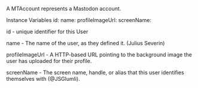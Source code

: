 A MTAccount represents a Mastodon account.

Instance Variables
	id:		<Integer>
	name:		<String>
	profileImageUrl:		<String>
	screenName:		<String>

id
	- unique identifier for this User 

name
	- The name of the user, as they defined it. (Julius Severin)

profileImageUrl
	- A HTTP-based URL pointing to the background image the user has uploaded for their profile. 

screenName
	- The screen name, handle, or alias that this user identifies themselves with (@JSGlumli). 
